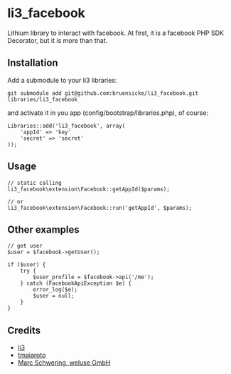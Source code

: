 # li3_facebook

Lithium library to interact with facebook. At first, it is a facebook PHP SDK Decorator, but it is more than that.

## Installation

Add a submodule to your li3 libraries:

	git submodule add git@github.com:bruensicke/li3_facebook.git libraries/li3_facebook

and activate it in you app (config/bootstrap/libraries.php), of course:

	Libraries::add('li3_facebook', array(
		'appId' => 'key'
		'secret' => 'secret'
	));

## Usage

	// static calling
	li3_facebook\extension\Facebook::getAppId($params);

	// or
	li3_facebook\extension\Facebook::run('getAppId', $params);

## Other examples

	// get user
	$user = $facebook->getUser();

	if ($user) {
		try {
			$user_profile = $facebook->api('/me');
		} catch (FacebookApiException $e) {
			error_log($e);
			$user = null;
		}
	}

## Credits

* [li3](http://www.lithify.me)
* [tmaiaroto](https://github.com/tmaiaroto)
* [Marc Schwering, weluse GmbH](http://www.weluse.de)

